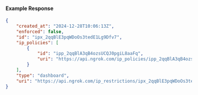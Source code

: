 <!-- Code generated for API Clients. DO NOT EDIT. -->

#### Example Response

```json
{
	"created_at": "2024-12-28T10:06:13Z",
	"enforced": false,
	"id": "ipx_2qqBlE3pqWDoOs3tedE1Lg9Dfv7",
	"ip_policies": [
		{
			"id": "ipp_2qqBlA3qB4ozsUCQJ0pgiL8aaFq",
			"uri": "https://api.ngrok.com/ip_policies/ipp_2qqBlA3qB4ozsUCQJ0pgiL8aaFq"
		}
	],
	"type": "dashboard",
	"uri": "https://api.ngrok.com/ip_restrictions/ipx_2qqBlE3pqWDoOs3tedE1Lg9Dfv7"
}
```
